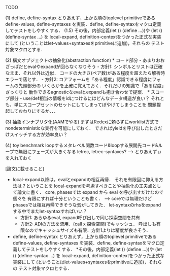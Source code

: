 TODO

  (1) define, define-syntax
      とりあえず，上から順のtoplevel primitiveである
        define-values, define-syntaxes
      を実装．define, define-syntaxをマクロ定義してテストをしやすくする．
  (1.5) その後，内部定義(let () (define ...))や (let () (define-syntax ...)
      を local-expand, definition-contextをつかった正式な実装にして
      (ということはlet-values+syntaxesをprimitiveに追加)，それらの
      テスト対象マクロとする．

  (2) 構文オブジェクトの抽象化(abstraction function)
    * コード部分
      - あまりおおざっぱだとevalやexpandが回らなくなりそう
      - 方針1: シンボルとリストは正確なまま．それ以外は近似．
          コードの大きさ(ペア数)がある程度を超えたら解析時エラーで落とす．
      - 方針2: コアフォームを「ある程度」認識できる程度にフォームの先頭部分の
          いくらかを正確に覚えておく．それだけの知識で「ある程度」ざっくりと
          動作できるagnosticなevalとexpandも抱き合わせで提案．
    * スコープ部分
      - use/def相当の情報をidにつけるにはどんなデータ構造が良い？
        それとも，単にスコープセットのセットにしてしまってぼやけてしまうことを
        問題提起しておわりにするか．．．

  (3) 抽象インナプリタ化(AAMでやる)
      まずはRedexに頼らずにworklist方式でnondeterministicな実行を可能にしておく．
      できればyieldを呼び出したときだけスイッチする方が効率良い？

  (4) toy benchmark
  loopするメタレベル関数コード&loopする展開先コード&ループで無限にフェーズが大きくなる
  letrec, letrec-syntaxes? --> とりあえず μ を入れておく



[論文に載せること]
 * local-expand以降は，evalとexpandの相互再帰．
    それを有限回に抑える方法は？ということを
      local-expandを考慮すべきことや抽象化の工夫点として論文に書く．
      core, phasesでは expand から eval を呼び出すだけなので個々を
      有限にすれば十分ということも書く．
      --> coreでは無理だけどphasesでは相互再帰できそうな気がしてきた．
          let-syntaxのrhsをexpandする中でまたlet-syntaxすればいい？
      - 方針1: あらゆるeval, expand呼び出しで同じ探索空間を共有
      - 方針2: ADIの方法を流用．(call x 探索空間)でキャッシュ．
        呼出しも有限なのでキャッシュサイズも有限．方針1よりは精度が良さそう．
 * define, define-syntax
      とりあえず，上から順のtoplevel primitiveである
        define-values, define-syntaxes
      を実装．define, define-syntaxをマクロ定義してテストをしやすくする．
 *その後，内部定義(let () (define ...))や (let () (define-syntax ...)
      を local-expand, definition-contextをつかった正式な実装にして
      (ということはlet-values+syntaxesをprimitiveに追加)，それらの
      テスト対象マクロとする．


